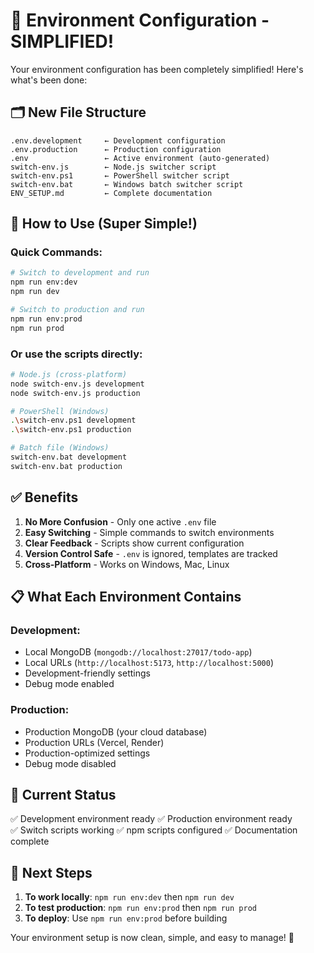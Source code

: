 # 🎉 Environment Configuration - SIMPLIFIED!

Your environment configuration has been completely simplified! Here's what's been done:

## 🗂️ New File Structure

```
.env.development     ← Development configuration
.env.production      ← Production configuration  
.env                 ← Active environment (auto-generated)
switch-env.js        ← Node.js switcher script
switch-env.ps1       ← PowerShell switcher script
switch-env.bat       ← Windows batch switcher script
ENV_SETUP.md         ← Complete documentation
```

## 🚀 How to Use (Super Simple!)

### Quick Commands:
```bash
# Switch to development and run
npm run env:dev
npm run dev

# Switch to production and run  
npm run env:prod
npm run prod
```

### Or use the scripts directly:
```bash
# Node.js (cross-platform)
node switch-env.js development
node switch-env.js production

# PowerShell (Windows)
.\switch-env.ps1 development
.\switch-env.ps1 production

# Batch file (Windows)
switch-env.bat development
switch-env.bat production
```

## ✅ Benefits

1. **No More Confusion** - Only one active `.env` file
2. **Easy Switching** - Simple commands to switch environments
3. **Clear Feedback** - Scripts show current configuration
4. **Version Control Safe** - `.env` is ignored, templates are tracked
5. **Cross-Platform** - Works on Windows, Mac, Linux

## 📋 What Each Environment Contains

### Development:
- Local MongoDB (`mongodb://localhost:27017/todo-app`)
- Local URLs (`http://localhost:5173`, `http://localhost:5000`)
- Development-friendly settings
- Debug mode enabled

### Production:
- Production MongoDB (your cloud database)
- Production URLs (Vercel, Render)
- Production-optimized settings
- Debug mode disabled

## 🔧 Current Status

✅ Development environment ready
✅ Production environment ready  
✅ Switch scripts working
✅ npm scripts configured
✅ Documentation complete

## 📝 Next Steps

1. **To work locally**: `npm run env:dev` then `npm run dev`
2. **To test production**: `npm run env:prod` then `npm run prod`
3. **To deploy**: Use `npm run env:prod` before building

Your environment setup is now clean, simple, and easy to manage! 🎉
